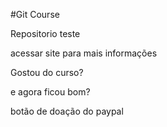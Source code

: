 #Git Course

Repositorio teste 

acessar site para mais informações

Gostou do curso?

e agora ficou bom?

botão de doação do paypal

